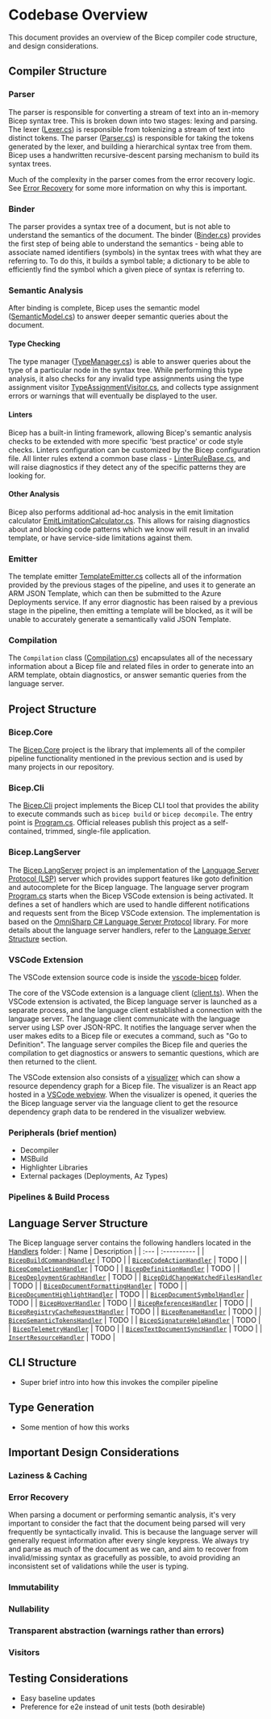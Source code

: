 # Codebase Overview
This document provides an overview of the Bicep compiler code structure, and design considerations.

## Compiler Structure
### Parser
The parser is responsible for converting a stream of text into an in-memory Bicep syntax tree. This is broken down into two stages: lexing and parsing. The lexer ([Lexer.cs](../src/Bicep.Core/Parsing/Lexer.cs)) is responsible from tokenizing a stream of text into distinct tokens. The parser ([Parser.cs](../src/Bicep.Core/Parsing/Parser.cs)) is responsible for taking the tokens generated by the lexer, and building a hierarchical syntax tree from them. Bicep uses a handwritten recursive-descent parsing mechanism to build its syntax trees.

Much of the complexity in the parser comes from the error recovery logic. See [Error Recovery](#error-recovery) for some more information on why this is important.

### Binder
The parser provides a syntax tree of a document, but is not able to understand the semantics of the document. The binder ([Binder.cs](../src/Bicep.Core/Semantics/Binder.cs)) provides the first step of being able to understand the semantics - being able to associate named identifiers (symbols) in the syntax trees with what they are referring to. To do this, it builds a symbol table; a dictionary to be able to efficiently find the symbol which a given piece of syntax is referring to.

### Semantic Analysis
After binding is complete, Bicep uses the semantic model ([SemanticModel.cs](../src/Bicep.Core/Semantics/SemanticModel.cs)) to answer deeper semantic queries about the document.

#### Type Checking
The type manager ([TypeManager.cs](../src/TypeSystem/TypeManager.cs)) is able to answer queries about the type of a particular node in the syntax tree. While performing this type analysis, it also checks for any invalid type assignments using the type assignment visitor [TypeAssignmentVisitor.cs](../src/Bicep.Core/TypeSystem/TypeAssignmentVisitor.cs), and collects type assignment errors or warnings that will eventually be displayed to the user.

#### Linters
Bicep has a built-in linting framework, allowing Bicep's semantic analysis checks to be extended with more specific 'best practice' or code style checks. Linters configuration can be customized by the Bicep configuration file. All linter rules extend a common base class - [LinterRuleBase.cs](../src/Bicep.Core/Analyzers/Linter/LinterRuleBase.cs), and will raise diagnostics if they detect any of the specific patterns they are looking for.

#### Other Analysis
Bicep also performs additional ad-hoc analysis in the emit limitation calculator [EmitLimitationCalculator.cs](../src/Bicep.Core/Emit/EmitLimitationCalculator.cs). This allows for raising diagnostics about and blocking code patterns which we know will result in an invalid template, or have service-side limitations against them.

### Emitter
The template emitter [TemplateEmitter.cs](../src/Bicep.Core/Emit/TemplateEmitter.cs) collects all of the information provided by the previous stages of the pipeline, and uses it to generate an ARM JSON Template, which can then be submitted to the Azure Deployments service. If any error diagnostic has been raised by a previous stage in the pipeline, then emitting a template will be blocked, as it will be unable to accurately generate a semantically valid JSON Template.

### Compilation
The `Compilation` class ([Compilation.cs](../src/Bicep.Core/Semantics/Compilation.cs)) encapsulates all of the necessary information about a Bicep file and related files in order to generate into an ARM template, obtain diagnostics, or answer semantic queries from the language server.

## Project Structure
### Bicep.Core
The [Bicep.Core](../src/Bicep.Core) project is the library that implements all of the compiler pipeline functionality mentioned in the previous section and is used by many projects in our repository.

### Bicep.Cli
The [Bicep.Cli](../src/Bicep.Cli) project implements the Bicep CLI tool that provides the ability to execute commands such as `bicep build` or `bicep decompile`. The entry point is [Program.cs](../src/Bicep.Cli/Program.cs). Official releases publish this project as a self-contained, trimmed, single-file application.

### Bicep.LangServer
The [Bicep.LangServer](../src/Bicep.LangServer) project is an implementation of the [Language Server Protocol (LSP)](https://microsoft.github.io/language-server-protocol/) server which provides support features like goto definition and autocomplete for the Bicep language. The language server program [Program.cs](../src/Bicep.LangServer/Program.cs) starts when the Bicep VSCode extension is being activated. It defines a set of handlers which are used to handle different notifications and requests sent from the Bicep VSCode extension. The implementation is based on the [OmniSharp C# Language Server Protocol](https://github.com/OmniSharp/csharp-language-server-protocol) library. For more details about the language server handlers, refer to the [Language Server Structure](#language-server-structure) section.

### VSCode Extension
The VSCode extension source code is inside the [vscode-bicep](../src/vscode-bicep) folder.

The core of the VSCode extension is a language client ([client.ts](../src/vscode-bicep/src/language/client.ts)). When the VSCode extension is activated, the Bicep language server is launched as a separate process, and the language client established a connection with the language server. The language client communicate with the language server using LSP over JSON-RPC. It notifies the language server when the user makes edits to a Bicep file or executes a command, such as "Go to Definition". The language server compiles the Bicep file and queries the compilation to get diagnostics or answers to semantic questions, which are then returned to the client.

The VSCode extension also consists of a [visualizer](../src/vscode-bicep/src/visualizer) which can show a resource dependency graph for a Bicep file. The visualizer is an React app hosted in a [VSCode webview](https://code.visualstudio.com/api/extension-guides/webview). When the visualizer is opened, it queries the the Bicep language server via the language client to get the resource dependency graph data to be rendered in the visualizer webview.

### Peripherals (brief mention)
* Decompiler
* MSBuild
* Highlighter Libraries
* External packages (Deployments, Az Types)
### Pipelines & Build Process

## Language Server Structure
The Bicep language server contains the following handlers located in the [Handlers](../src/Bicep.LangServer/Handlers) folder:
| Name | Description |
| :--- | :---------- |
| [`BicepBuildCommandHandler`](../src/Bicep.LangServer/Handlers/BicepBuildCommandHandler.cs) | TODO |
| [`BicepCodeActionHandler`](../src/Bicep.LangServer/Handlers/BicepCodeActionHandler.cs) | TODO |
| [`BicepCompletionHandler`](../src/Bicep.LangServer/Handlers/BicepCompletionHandler.cs) | TODO |
| [`BicepDefinitionHandler`](../src/Bicep.LangServer/Handlers/BicepDefinitionHandler.cs) | TODO |
| [`BicepDeploymentGraphHandler`](../src/Bicep.LangServer/Handlers/BicepDeploymentGraphHandler.cs) | TODO |
| [`BicepDidChangeWatchedFilesHandler`](../src/Bicep.LangServer/Handlers/BicepDidChangeWatchedFilesHandler.cs) | TODO |
| [`BicepDocumentFormattingHandler`](../src/Bicep.LangServer/Handlers/BicepDocumentFormattingHandler.cs) | TODO |
| [`BicepDocumentHighlightHandler`](../src/Bicep.LangServer/Handlers/BicepDocumentHighlightHandler.cs) | TODO |
| [`BicepDocumentSymbolHandler`](../src/Bicep.LangServer/Handlers/BicepDocumentSymbolHandler.cs) | TODO |
| [`BicepHoverHandler`](../src/Bicep.LangServer/Handlers/BicepHoverHandler.cs) | TODO |
| [`BicepReferencesHandler`](../src/Bicep.LangServer/Handlers/BicepReferencesHandler.cs) | TODO |
| [`BicepRegistryCacheRequestHandler`](../src/Bicep.LangServer/Handlers/BicepRegistryCacheRequestHandler.cs) | TODO |
| [`BicepRenameHandler`](../src/Bicep.LangServer/Handlers/BicepRenameHandler.cs) | TODO |
| [`BicepSemanticTokensHandler`](../src/Bicep.LangServer/Handlers/BicepSemanticTokensHandler.cs) | TODO |
| [`BicepSignatureHelpHandler`](../src/Bicep.LangServer/Handlers/BicepSignatureHelpHandler.cs) | TODO |
| [`BicepTelemetryHandler`](../src/Bicep.LangServer/Handlers/BicepTelemetryHandler.cs) | TODO |
| [`BicepTextDocumentSyncHandler`](../src/Bicep.LangServer/Handlers/BicepTextDocumentSyncHandler.cs) | TODO |
| [`InsertResourceHandler`](../src/Bicep.LangServer/Handlers/InsertResourceHandler.cs) | TODO |


## CLI Structure
* Super brief intro into how this invokes the compiler pipeline

## Type Generation
* Some mention of how this works

## Important Design Considerations
### Laziness & Caching

### Error Recovery
When parsing a document or performing semantic analysis, it's very important to consider the fact that the document being parsed will very frequently be syntactically invalid. This is because the language server will generally request information after every single keypress. We always try and parse as much of the document as we can, and aim to recover from invalid/missing syntax as gracefully as possible, to avoid providing an inconsistent set of validations while the user is typing.

### Immutability

### Nullability

### Transparent abstraction (warnings rather than errors)

### Visitors

## Testing Considerations
* Easy baseline updates
* Preference for e2e instead of unit tests (both desirable)